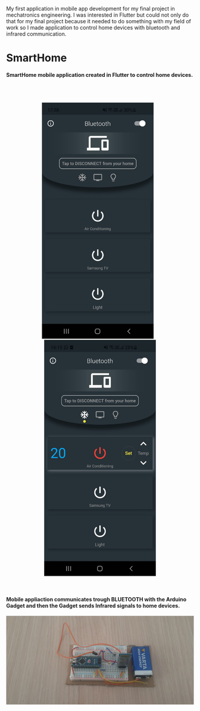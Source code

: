 My first application in mobile app development for my final project in mechatronics engineering.
I was interested in Flutter but could not only do that for my final project because it needed to do something with my field of work so I made application to control home devices with bluetooth and infrared communication.

# SmartHome
<h4>
SmartHome mobile application created in Flutter to control home devices.
</h4>
<br>
<br>
<p align="center">
<img src="https://github.com/danyzmaj98/SmartHome/blob/main/app.jpeg" width="300">
  &nbsp;&nbsp;
<img src="https://github.com/danyzmaj98/SmartHome/blob/main/app2.jpeg" width="300">
</p>
<br>
<h4>
  Mobile appliaction communicates trough BLUETOOTH with the Arduino Gadget and then the Gadget sends Infrared signals to home devices.
</h4>
<p align="center">
<img src="https://github.com/danyzmaj98/SmartHome/blob/main/Arduino%20Gadget.jpeg" width="800">
</p>
